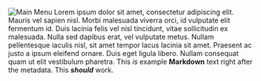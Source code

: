 <!---
title: Lorem Ipsum
icon: minecraft:golden_apple
menu:
  main_menu:
    List:
      - ./debug_list.md
    No menu:
      - ./debug_no_menu.md
--->
![Main Menu](menu://main_menu)
Lorem ipsum dolor sit amet, consectetur adipiscing elit. Mauris vel sapien nisl. Morbi malesuada viverra orci, id vulputate elit fermentum id. Duis lacinia felis vel nisl tincidunt, vitae sollicitudin ex malesuada. Nulla sed dapibus erat, vel vulputate metus. Nullam pellentesque iaculis nisl, sit amet tempor lacus lacinia sit amet. Praesent ac justo a ipsum eleifend ornare. Duis eget ligula libero. Nullam consequat quam ut elit vestibulum pharetra. 
This _is_ example **Markdown** text right after the metadata. This ***should*** work.